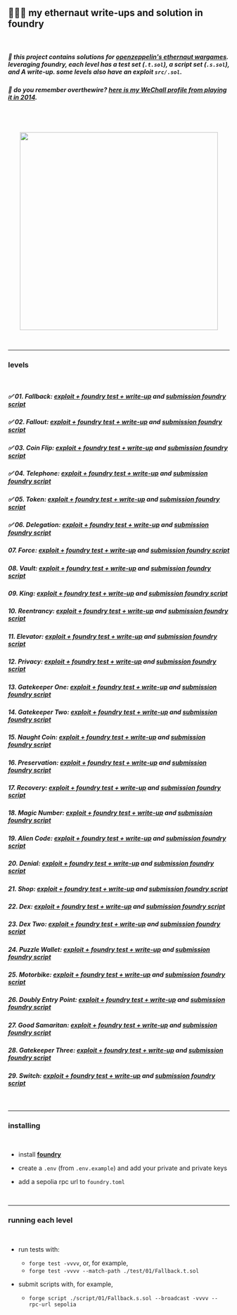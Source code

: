 ## 🧑🏻‍🚀 my ethernaut write-ups and solution in foundry

<br>

##### 🔋 this project contains solutions for **[openzeppelin's ethernaut wargames](https://ethernaut.openzeppelin.com/)**. leveraging **foundry**, each level has a test set (`.t.sol`), a script set (`.s.sol`), and A write-up. some levels also have an exploit `src/.sol`.
##### 🔋 do you remember overthewire? **[here is my WeChall profile from playing it in 2014](https://www.wechall.net/profile/bt3gl)**.

<br>
<br>

<p align="center">
<img width="450" src="https://github.com/go-outside-labs/ethernaut-foundry-writeups-sol/assets/138340846/32fb029d-852e-493b-8f79-939fe39d5455">
</p>


<br>

---

### levels

<br>

##### ✅ 01. Fallback: [exploit + foundry test + write-up](test/01) and [submission foundry script](script/01/)
##### ✅ 02. Fallout: [exploit + foundry test + write-up](test/02) and [submission foundry script](script/02/)
##### ✅ 03. Coin Flip: [exploit + foundry test + write-up](test/03) and [submission foundry script](script/03/)
##### ✅ 04. Telephone: [exploit + foundry test + write-up](test/04) and [submission foundry script](script/04/)
##### ✅ 05. Token: [exploit + foundry test + write-up](test/05) and [submission foundry script](script/05/)
##### ✅ 06. Delegation: [exploit + foundry test + write-up](test/06) and [submission foundry script](script/06/)
##### 07. Force: [exploit + foundry test + write-up](test/07) and [submission foundry script](script/07/)
##### 08. Vault: [exploit + foundry test + write-up](test/08) and [submission foundry script](script/08/)
##### 09. King: [exploit + foundry test + write-up](test/09) and [submission foundry script](script/09/)
##### 10. Reentrancy: [exploit + foundry test + write-up](test/10) and [submission foundry script](script/10/)
##### 11. Elevator: [exploit + foundry test + write-up](test/11) and [submission foundry script](script/11/)
##### 12. Privacy: [exploit + foundry test + write-up](test/12) and [submission foundry script](script/12/)
##### 13. Gatekeeper One: [exploit + foundry test + write-up](test/13) and [submission foundry script](script/13/)
##### 14. Gatekeeper Two: [exploit + foundry test + write-up](test/14) and [submission foundry script](script/14/)
##### 15. Naught Coin: [exploit + foundry test + write-up](test/15) and [submission foundry script](script/15/)
##### 16. Preservation: [exploit + foundry test + write-up](test/16) and [submission foundry script](script/16/)
##### 17. Recovery: [exploit + foundry test + write-up](test/17) and [submission foundry script](script/17/)
##### 18. Magic Number: [exploit + foundry test + write-up](test/18) and [submission foundry script](script/18/)
##### 19. Alien Code: [exploit + foundry test + write-up](test/19) and [submission foundry script](script/19/)
##### 20. Denial: [exploit + foundry test + write-up](test/20) and [submission foundry script](script/20/)
##### 21. Shop: [exploit + foundry test + write-up](test/21) and [submission foundry script](script/21/)
##### 22. Dex: [exploit + foundry test + write-up](test/22) and [submission foundry script](script/22/)
##### 23. Dex Two: [exploit + foundry test + write-up](test/23) and [submission foundry script](script/23/)
##### 24. Puzzle Wallet: [exploit + foundry test + write-up](test/24) and [submission foundry script](script/24/)
##### 25. Motorbike: [exploit + foundry test + write-up](test/25) and [submission foundry script](script/25/)
##### 26. Doubly Entry Point: [exploit + foundry test + write-up](test/26) and [submission foundry script](script/26/)
##### 27. Good Samaritan: [exploit + foundry test + write-up](test/27) and [submission foundry script](script/27/)
##### 28. Gatekeeper Three: [exploit + foundry test + write-up](test/28) and [submission foundry script](script/28/)
##### 29. Switch: [exploit + foundry test + write-up](test/29) and [submission foundry script](script/29/)


<br>


----

### installing 

<br>

* install **[foundry](https://github.com/foundry-rs/foundry)**

* create a `.env` (from `.env.example`) and add your private and private keys

* add a sepolia rpc url to `foundry.toml`

<br>

---

### running each level

<br>

* run tests with:
    - `forge test -vvvv`, or, for example,
    - `forge test -vvvv --match-path ./test/01/Fallback.t.sol`


* submit scripts with, for example, 
    - `forge script ./script/01/Fallback.s.sol --broadcast -vvvv --rpc-url sepolia`

<br>

